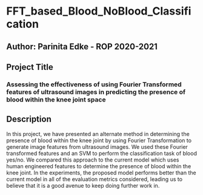 # FFT_based_Blood_NoBlood_Classification

## Author: Parinita Edke - ROP 2020-2021

## Project Title
### Assessing the effectiveness of using Fourier Transformed features of ultrasound images in predicting the presence of blood within the knee joint space


## Description
In this project, we have presented an alternate method in determining the presence of blood within the knee joint by using Fourier Transformation to generate image features from ultrasound images. We used these Fourier transformed features and an SVM to perform the classification task of blood yes/no. We compared this approach to the current model which uses human engineered features to determine the presence of blood within the knee joint. In the experiments, the proposed model performs better than the current model in all of the evaluation metrics considered, leading us to believe that it is a good avenue to keep doing further work in.
